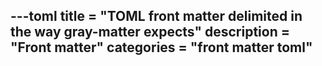 ---toml
title = "TOML front matter delimited in the way gray-matter expects"
description = "Front matter"
categories = "front matter toml"
---
